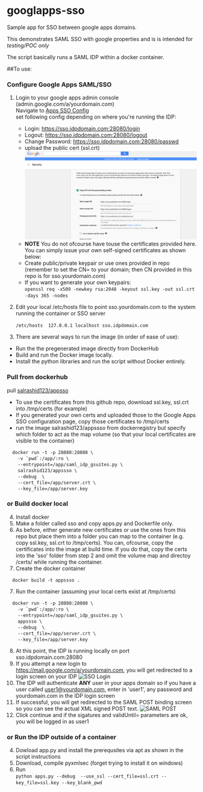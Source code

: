 # googlapps-sso
Sample app for SSO between google apps domains.

This demonstrates SAML SSO with google properties and is is intended for *testing/POC only*

The script basically runs a SAML IDP within a docker container.

##To use:



### Configure Google Apps SAML/SSO
1. Login to your google apps admin console (admin.google.com/a/yourdomain.com)  
Navigate to [Apps SSO Config](https://admin.google.com/AdminHome?fral=1#SecuritySettings:flyout=sso)  
set following config depending on where you're running the IDP:  
    *  Login:  https://sso.idpdomain.com:28080/login  
    *  Logout: https://sso.idpdomain.com:28080/logout  
    *  Change Password: https://sso.idpdomain.com:28080/passwd 
    *  upload the public cert (ssl.crt) ![SSO Config](images/sso_conifg.png)
      * **NOTE** You do not ofcourse have touse the certificates provided here.  You can simply issue your own self-signed certificates as shown below: 
      *  Create public/private keypair or use ones provided in repo (remember to set the CN= to your domain; then CN provided in this repo is for sso.yourdomain.com)  
      *  If you want to generate your own keypairs:  
         ```openssl req -x509 -newkey rsa:2048 -keyout ssl.key -out ssl.crt -days 365 -nodes```  

2. Edit your local /etc/hosts file to point sso.yourdomain.com to the system running the container or SSO server

   ```/etc/hosts  127.0.0.1 localhost sso.idpdomain.com```  

3. There are several ways to run the image (in order of ease of use):
  *  Run the the pregenerated image directly from DockerHub
  *  Build and run the Docker image locally.
  *  Install the python libraries and run the script without Docker entirely.

### Pull from dockerhub
  pull [salrashid123/appsso](https://registry.hub.docker.com/u/salrashid123/appssso/)  
  * To use the certificates from this github repo, download ssl.key, ssl.crt into /tmp/certs (for example)
  * If you generated your own certs and uploaded those to the Google Apps SSO configuration page, copy those certificates to /tmp/certs  
  * run the image salrashid123/appssso  from dockerregistry but specify which folder to act as the map volume (so that your local certificates are visible to the container)  
```
  docker run -t -p 28080:28080 \
    -v `pwd`:/app/:ro \
    --entrypoint=/app/saml_idp_gsuites.py \
    salrashid123/appssso \
    --debug  \
    --cert_file=/app/server.crt \
    --key_file=/app/server.key
```  

### or Build docker local
4. Install docker
5. Make a folder called sso and copy apps.py and Dockerfile only.
6. As before, either generate new certificates or use the ones from this repo but place them into a folder you can map to the container (e.g. copy ssl.key, ssl.crt  to /tmp/certs).  You can, ofcourse, copy the certificates into the image at build time.  If you do that, copy the certs into the 'sso' folder from step 2 and omit the volume map and directoy /certs/ while running the container.
6. Create the docker container

```
  docker build -t appssso .
```

7. Run the container (assuming your local certs exist at /tmp/certs)
```
  docker run -t -p 28080:28080 \
    -v `pwd`:/app/:ro \
    --entrypoint=/app/saml_idp_gsuites.py \
    appssso \
    --debug  \
    --cert_file=/app/server.crt \
    --key_file=/app/server.key
```
8. At this point, the IDP is running locally on port sso.idpdomain.com:28080
9. If you attempt a new login to https://mail.google.com/a/yourdomain.com, you will get redirected to a login screen on your IDP ![SSO Login](images/sso_login.png) 
10. The IDP will authenticate **ANY** user in your apps domain so if you have a user called user1@yourdomain.com, enter in 'user1', any password
      and yourdomain.com in the IDP login screen
11. If successful, you will get redirected to the SAML POST binding screen so  you can see the actual XML signed POST text. ![SAML POST](images/saml_post.png) 
12. Click continue and if the sigatures and validUntil= parameters are ok, you will be logged in as user1

### or Run the IDP outside of a container
4. Dowload app.py and install the prerequsites via apt as shown in the script instructions
5. Download, compile pyxmlsec  (forget trying to install it on windows)  
6. Run  
```python apps.py --debug  --use_ssl --cert_file=ssl.crt --key_file=ssl.key --key_blank_pwd```
